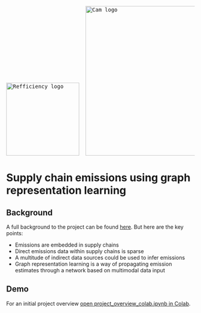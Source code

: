 <pre><img width="195" alt="Refficiency logo" src= https://www.refficiency.org/wp-content/uploads/2018/05/Refficiency-04-1-e1474497018375.png>  <img width="400" alt="Cam logo" src= https://www.cam.ac.uk/sites/www.cam.ac.uk/files/inner-images/logo.jpg>   <img width="105" alt="AI4ER logo" src= https://avatars.githubusercontent.com/u/55584824?s=200&v=4>  </pre>


# Supply chain emissions using graph representation learning

## Background

A full background to the project can be found [here](https://drive.google.com/file/d/1ocuOPPNBEy_KtUUIM6BYEYsklD9zKiwa/view?usp=sharing). But here are the key points:
- Emissions are embedded in supply chains
- Direct emissions data within supply chains is sparse
- A multitude of indirect data sources could be used to infer emissions 
- Graph representation learning is a way of propagating emission estimates through a network based on multimodal data input

## Demo
For an initial project overview [open project_overview_colab.ipynb in Colab](https://colab.research.google.com/github/luke-scot/emissions-tracking/blob/main/notebooks/project_overview_colab.ipynb#scrollTo=mRCUZz84DZgI).
